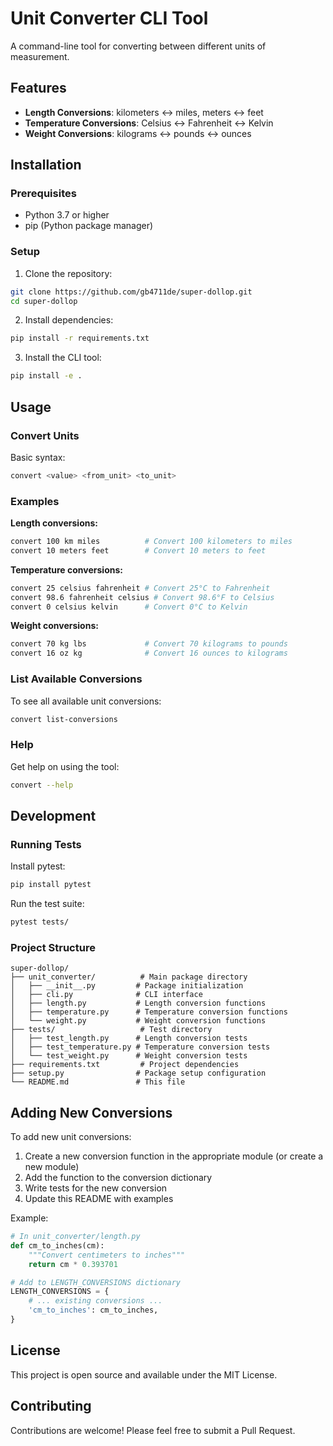 # Unit Converter CLI Tool

A command-line tool for converting between different units of measurement.

## Features

- **Length Conversions**: kilometers ↔ miles, meters ↔ feet
- **Temperature Conversions**: Celsius ↔ Fahrenheit ↔ Kelvin
- **Weight Conversions**: kilograms ↔ pounds ↔ ounces

## Installation

### Prerequisites
- Python 3.7 or higher
- pip (Python package manager)

### Setup

1. Clone the repository:
```bash
git clone https://github.com/gb4711de/super-dollop.git
cd super-dollop
```

2. Install dependencies:
```bash
pip install -r requirements.txt
```

3. Install the CLI tool:
```bash
pip install -e .
```

## Usage

### Convert Units

Basic syntax:
```bash
convert <value> <from_unit> <to_unit>
```

### Examples

**Length conversions:**
```bash
convert 100 km miles          # Convert 100 kilometers to miles
convert 10 meters feet        # Convert 10 meters to feet
```

**Temperature conversions:**
```bash
convert 25 celsius fahrenheit # Convert 25°C to Fahrenheit
convert 98.6 fahrenheit celsius # Convert 98.6°F to Celsius
convert 0 celsius kelvin      # Convert 0°C to Kelvin
```

**Weight conversions:**
```bash
convert 70 kg lbs             # Convert 70 kilograms to pounds
convert 16 oz kg              # Convert 16 ounces to kilograms
```

### List Available Conversions

To see all available unit conversions:
```bash
convert list-conversions
```

### Help

Get help on using the tool:
```bash
convert --help
```

## Development

### Running Tests

Install pytest:
```bash
pip install pytest
```

Run the test suite:
```bash
pytest tests/
```

### Project Structure

```
super-dollop/
├── unit_converter/          # Main package directory
│   ├── __init__.py         # Package initialization
│   ├── cli.py              # CLI interface
│   ├── length.py           # Length conversion functions
│   ├── temperature.py      # Temperature conversion functions
│   └── weight.py           # Weight conversion functions
├── tests/                   # Test directory
│   ├── test_length.py      # Length conversion tests
│   ├── test_temperature.py # Temperature conversion tests
│   └── test_weight.py      # Weight conversion tests
├── requirements.txt         # Project dependencies
├── setup.py                # Package setup configuration
└── README.md               # This file
```

## Adding New Conversions

To add new unit conversions:

1. Create a new conversion function in the appropriate module (or create a new module)
2. Add the function to the conversion dictionary
3. Write tests for the new conversion
4. Update this README with examples

Example:
```python
# In unit_converter/length.py
def cm_to_inches(cm):
    """Convert centimeters to inches"""
    return cm * 0.393701

# Add to LENGTH_CONVERSIONS dictionary
LENGTH_CONVERSIONS = {
    # ... existing conversions ...
    'cm_to_inches': cm_to_inches,
}
```

## License

This project is open source and available under the MIT License.

## Contributing

Contributions are welcome! Please feel free to submit a Pull Request.
